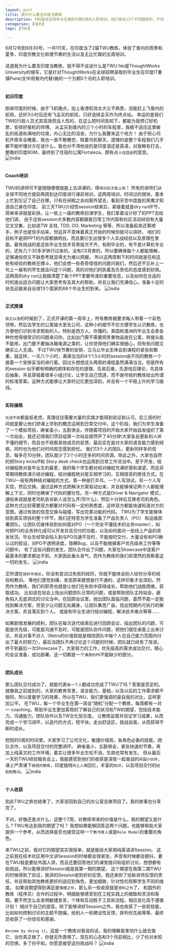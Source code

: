 ```yaml
---
layout: post
title: 我为什么要去印度当教练
description: TWU是给全球毕业生做的为期5周的入职培训，他们来自13个不同国家的，不同的教育背景，TWU是如何做的？
categories: [海外]
tags: [TWU]

---
```


6月12号到9月30号，一共111天，在印度当了2届TWU教练，体验了普内的雨季和夏季，印度宗教文化和慢节奏的生活以及无比忙碌的五周培训。
<br />
<br />
说道我为什么要去印度当教练，就不得不谈谈什么是TWU.`TWU`是ThoughtWorks University的缩写，它是针对ThoughtWorks在全球招聘录取的毕业生在印度IT重镇Pune(文中用普内代替)做的一个为期5个月的入职培训。
<br />
<br />
#### 初识印度
刚来印度的时候，由于飞机晚点，加上香港机场太大又不熟悉，没能赶上飞普内的航班，还好3小时后还有飞孟买的航班，只好选择孟买作为终点站。
幸运的是我们TW的行政人员尤其高效而且人性的，在这么短时间告知下，都能为我预订好机票，安排好接机的师傅。
从孟买到普内的三个小时的车程里，我极不适应这里破乱的街道和满地的垃圾，内心无比的沮丧，为什么我要来这个地方！
由于担心司机开夜车会睡着，我也一直不敢睡觉，陪着司机聊天，遗憾的是整个车程我们几乎都不能听懂对方在说什么，我也分不清他说的是印度语还是英语，对我略有打击，整晚的印度BGM，最终到了住宿的公寓Fortaleza，颇有点`人在囧途`的意思。
![india](/assets/image/twu/7.jpg)
<br />
<br />
#### Coach培训
TWU的讲师可不是随随便便就能上去讲课的，得`培训后才能上岗`！
所有的讲师们从全球不同地方提前两周到达印度进行课前培训，这两周培训，时间过的很快，基本上忙到忘记了自己在哪，只有在闲暇之余向窗外望去，看到天空中盘旋的黑鹰才知道自己身在印度。
前三天TWU介绍性session结束后，紧接着就是dry run环节，简单来讲就是彩排。让一些上一届的教练扮演学生，我们拿着设计好了的PPT去给他们讲。
由于这些session大多数内容都跟我日常工作内容和社区活动经验有大量交叉交集，比如说TW 支柱, TDD, OO, Marketing 等等，所以准备起来还算顺手，例子也是信手拈来，但这并不意味着真正开始的时候你就可以讲好。
咱们的目标不是把PPT的内容都搞明白，而且要衍生出很多个人实战经验以及原理在里面，最有挑战的是这些毕业生技术背景层次不齐，有刚毕业的，有不是计算机专业的，还有几个30多岁转行过来的，没有CS背景的，所以要确保每个人都能理解，足够通俗但又不缺思考就显得尤为难以把握。
所以这两周剩下的时间就是在和这些有经验的教练在搏斗，他们会想一些奇奇怪怪的问题问我们，然后还不忘补上一句上一届有的学生就会问这个问题，真的对他们的执着及负责任的态度感到钦佩。
这两周的dry run让我搞清楚了每个PPT里要传递的重要信息，以及如何在合适的时机提出适合问题让大家思考有及其大的帮助，并且让我们充满信心，准备十足的状态迎接来自全球13个国家的68个毕业生的到来。
![india](/assets/image/twu/2.jpg)
<br />
<br />
#### 正式授课
`授之以渔`的时候到了，正式开课的第一周早上，所有教练被要求每人带着一个彩色领带，然后去学生的公寓接大家去公司，这种小的细节不仅方便学生认识教练，也方便他们识别寻求帮助的人。特别是西方人，你懂的，美国和澳洲的毕业生会拿各种你觉得很常识的问题来问你，比如出门需不需要把贵重物品放在公寓，转接头能不能用，出门要不要抽冰箱电源之类的，让你觉得他们确实很细心，但有些问题又确实让人无语。
不过TWU快节奏的安排，立马让毕业生体会到课程的紧张和繁重。就这样，一天八个小时，满满当当的4个1.5小时的session由不同的教练一个接着一个安排妥当的进行着。回过头想想这头两周的课程虽然满满当当，但是所有的session 似乎都有明确的顺序和存在的道理，先易后难，先游戏后理论，先具体后抽象，并且穿插着很多小组讨论，让学生自己悟道，而不是传统的教练给出所谓的标准答案。这种方式能够让大家的记忆更加深刻，并且有一个平稳上升的学习曲线。
<br />
<br />
#### 实际操练
`光说不练`都是纸老虎，真理往往需要大量的实践才能得到验证和认可。后三周的时间就是要让他们把课上学到的概念运用到日常交付中。这个阶段，我们为学生准备了一个模拟项目，麻雀虽小，五脏俱全。伴随着项目的开始大家开始自发组织了第一次站会，我还记得我们项目组第一次站会居然开了40分钟!大家各自更新别人听不懂的细节，而且也不观察其他成员的反馈，最后实在是对大家的语言能力感到倾佩，同时也为他们对时间观念感到担忧。
我们13个人的团队，更新同样多的信息，每多花10分钟，团队就少了2个小时还多的时间资源。除此之外，大家也自然的把Story kickoff和 Story desk check也运用到日常工作流当中。至于开发，结对编程绝对是毕业生的最爱，我的每个学生都对结对编程充满好感和渴望，而且非常期待教练演示结对编程，结对编程绝对是互相学习的，互相提高的绝佳方式。在TWU一般有两种结对编程的方式，第一种是打乒乓，一个人写测试，另一个人写实现，然后交换。通过这种方式把解决方案驱动出来，并且能够保证两个人都能理解上下文，同时也确保了代码的健壮性。另一种方式是Driver & Navigator 模式，通俗来说就是老司机告诉新人该怎么开(写什么)，然后十分钟后互换老司机角色。这种方式比较需要双方都要对代码有一定的熟悉度，这样双方都能快速知道对方的意图，通过有效的信息交换与碰撞，写出完善功能的代码。
TWU为了学生能够体验到真实项目的整个环节，我们还特意为学生准备了产品负责人（PO） 和运维部署团队，让团队切身体验到如何面对PO（一个完全不懂技术的业务master），如何把PO的业务转化成可以开发并且交付的功能，以及如何面对一些线上产品的突发状况。毕业生经常会陷入到与PO沟通不及时，不能按时交付，大量没有和PO确认过的假设，对PO不透明进度，隐瞒Bug，以及不能根据客户优先级来工作等等问题中。
有了这些问题的发生，团队合作出了问题，大家在Showcase中连客户最基本的要求都达不到，大家因此垂头丧气，而作为教练的我们却漠然的观察着这一切的发生。
![india](/assets/image/twu/3.jpg)
<br />
<br />
正所谓在`挫折中成长`，你没有尝试过失败的经历，你就不能体会别人给你分享的经验和教训。
等他们感觉到痛，发现原来臆想是行不通的，这样印象才会深刻。然而作为教练，我们的职责也就是让他们在失败中获得成长，帮助他们战胜困难，获取成功。
比如说在站会上指出问题团队日常的问题，或是帮助团队主持站会，避免陷入无底洞式的讨论当中。在回顾会议里，抛出团队面临问题，虽然不能一定能找到解决方案，但至少让问题无处藏身，让团队集思广益，找出短期内可执行的解决方案，并且落实到个人。
或是和毕业生进行结对编程，解决技术难点等等......
<br />
<br />
如果剧情发展的顺利，团队在每次迭代结束后进行回顾会议，指出团队的问题，可能是优先级，可能是沟通不及时，可能是团队协作问题，把他们摆在桌面上出来讨论，并且对事不对人（Retro的价值观就是相信团队中每个人在自己能力范围内付出了最大的努力），最后当团队不再讨论这个问题的时候，团队就已经有了改进。
终于到最后一次Showcase了。大家努力的工作，优先级高的需求成功交付，精心的会议准备，成功部署，这一切都是一个`满意的PO`不能缺少的部分。
<br />
<br />

#### 团队成长

那么团队交付成功了，就能代表`每一个人`都成功完成了TWU了吗？答案是否定的。就像我之前提到的，大家的教育背景，语言能力，基础，以及以后的工作需求都不相同，所以度量学习的效果，所以在TWU，我们更强调的是自我的对比，这样更加公平。
在TWU，每一个毕业生在第一周会“随机”分配一个教练，每周都有一对一 coaching，帮助毕业生更加客观的了解自己的状况和TW的期望，包括技术能力，沟通能力，团队协作以及TW文化契合度。
让教练监督并验证学习成果，从而完成一个学习闭环，以迭代的方式，短平快，走出舒适区，挑战自我，从而获得不断的成长。
<br />
<br />
短短的5周的时间里，大家学习了公司文化，敏捷价值观，各角色必备的技能，团队合作，以及项目交付的完整闭环。
麻雀虽小，五脏俱全，紧张快速的节奏，再加上纯英文的工作环境，着实让很多毕业生吃不消，生病也常有发生。
但从最后一天的TWU经验报告会上，我能感受到他们的收获是深夜一起奋战的`异国小伙伴`，课上严肃课下`搞怪的教练`，印度独特`风土人情`回忆，丰富的`知识`，以及项目交付的`经验和教训`。
![india](/assets/image/twu/5.jpg)
<br />
<br />
#### 个人收获
到此TWU之旅也结束了，大家该回到自己的办公室去做项目了。我的故事也分享完了。
<br />
<br />
不对，好像还差点什么，这整个7周，对教练带来的价值是什么，我的期望又是什么？TWU有达到我的期望了吗？
我想如果能够回答这两个问题，也能够帮助大家提供一个参考，从而选择是否也接受这样一个`教书育人`或是`Role Model`的重要的角色。
<br />
<br />
来TWU之前，我对它的期望其实很简单，就是能给大家用纯英语讲Session。
这之前我在技术社区用中文讲Session的时候都会很紧张，声音有时候都会颤抖，要在TWU我是要给外国人讲，而且还要回答他们的课堂提问和组织讨论，想想都有些挑战，所以能够讲好Session就是我第一期的期望。
这个期望在我第二期TWU的时候得到了验证，我讲的Session收到好的反馈，我还承担了给新讲师反馈的责任，并且帮助其他教练更好的适应到角色，更加细致，针对性的观察学生不同的维度。
如果说期望得到满足是`情理之中`，那么另一些收获就是`意料之外`了。
和国外的教练（程序员）合作的过程中，明细能够感受到在工程实践上的细致和灵活和客观。要不然怎么会发明敏捷宣言，个体和互动胜于工具和流程，相应变化高于遵循计划！
相对于自己的提高，除了能够讲好Session之外，我也收获了一些软技能，比如如何控制讨论的主题不跑偏，给别人一些建设性反馈，排列优先级等等，最终还收获了一份信任和感谢。
<br />
<br />
`Become by doing it`，这是一个教练对我说的话，我的理解是害怕什么就去做它，当你真正做了，你就无所畏惧了。现在的心态和3个月前相比，少了份对未知的恐惧，多了份平和。你愿意接受这份挑战吗？
![india](/assets/image/twu/6.jpg)
